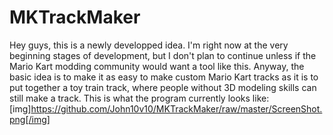 # MKTrackMaker
Hey guys, this is a newly developped idea. I'm right now at the very beginning stages of development, but I don't plan to continue unless if the Mario Kart modding community would want a tool like this.
Anyway, the basic idea is to make it as easy to make custom Mario Kart tracks as it is to put together a toy train track, where people without 3D modeling skills can still make a track.
This is what the program currently looks like: [img]https://github.com/John10v10/MKTrackMaker/raw/master/ScreenShot.png[/img]
